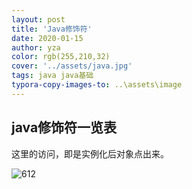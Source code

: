 ```yaml
---
layout: post
title: 'Java修饰符'
date: 2020-01-15
author: yza
color: rgb(255,210,32)
cover: '../assets/java.jpg'
tags: java java基础
typora-copy-images-to: ..\assets\image
---
```


## java修饰符一览表

这里的访问，即是实例化后对象点出来。

![612]({{site.baseurl}}/assets/image/612.png)

